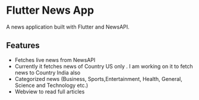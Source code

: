 # Flutter News App
A news application built with Flutter and NewsAPI.

## Features
- Fetches live news from NewsAPI
- Currently it fetches news of Country US only . I am working on it to fetch news to Country India also
- Categorized news (Business, Sports,Entertainment, Health, General, Science and Technology etc.)
- Webview to read full articles
